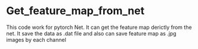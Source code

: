 # Get_feature_map_from_net
This code work for pytorch Net. It can get the feature map derictly from the net.
It save the data as .dat file and also can save feature map as .jpg images by each channel
